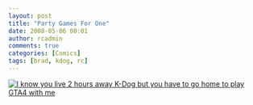 ```yaml
---
layout: post
title: "Party Games For One"
date: 2008-05-06 00:01
author: rcadmin
comments: true
categories: [Comics]
tags: [brad, kdog, rc]
---
```

<a href="http://bitsmack.com/wp/2008/05/06/party-games-for-one/"><img src='http://dl.bitsmack.com/uploads/2008/05/20080506.jpg' title='I know you live 2 hours away K-Dog but you have to go home to play GTA4 with me' /></a>

